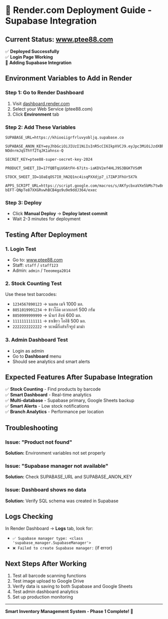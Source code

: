 # 🚀 Render.com Deployment Guide - Supabase Integration

## Current Status: www.ptee88.com

✅ **Deployed Successfully**  
✅ **Login Page Working**  
🔄 **Adding Supabase Integration**  

## Environment Variables to Add in Render

### Step 1: Go to Render Dashboard
1. Visit [dashboard.render.com](https://dashboard.render.com)
2. Select your Web Service (ptee88.com)
3. Click **Environment** tab

### Step 2: Add These Variables

```
SUPABASE_URL=https://khiooiigrfrluvyobljq.supabase.co

SUPABASE_ANON_KEY=eyJhbGciOiJIUzI1NiIsInR5cCI6IkpXVCJ9.eyJpc3MiOiJzdXBhYmFzZSIsInJlZiI6ImtoaW9vaWlncmZybHV2eW9ibGpxIiwicm9sZSI6ImFub24iLCJpYXQiOjE3NTMxMjAxNDYsImV4cCI6MjA2ODY5NjE0Nn0.M9mwVk8WnEQfb2l7-NOdnrmJqSThYf2TqJK1ahnsx-Q

SECRET_KEY=ptee88-super-secret-key-2024

PRODUCT_SHEET_ID=17fQBTqiUG6tFH-67its-iaKDV2ef4HLJ9S3BGKTVSdM

STOCK_SHEET_ID=1OaEqOS7I0_hN2Q1nc4isqPXXdjp7_i7ZAPJFhUr5X7k

APPS_SCRIPT_URL=https://script.google.com/macros/s/AKfycbxaVXe5bMs7tw8n5iUZ_l4D4aeGJk-bEFT-QNpTe87XXGRvwhBCB4go9u9e9ddJ364/exec
```

### Step 3: Deploy
- Click **Manual Deploy** → **Deploy latest commit**
- Wait 2-3 minutes for deployment

## Testing After Deployment

### 1. Login Test
- Go to: www.ptee88.com
- Staff: `staff` / `staff123`
- Admin: `admin` / `Teeomega2014`

### 2. Stock Counting Test
Use these test barcodes:
- `1234567890123` → นมสด เมจิ 1000 มล.
- `8851019991234` → ข้าวโอ๊ต เควกเกอร์ 500 กรัม
- `8850999999999` → น้ำแร่ สิงห์ 600 มล.
- `1111111111111` → ชาเขียว โออิชิ 500 มล.
- `2222222222222` → บะหมี่กึ่งสำเร็จรูป มาม่า

### 3. Admin Dashboard Test
- Login as admin
- Go to **Dashboard** menu
- Should see analytics and smart alerts

## Expected Features After Supabase Integration

✅ **Stock Counting** - Find products by barcode  
✅ **Smart Dashboard** - Real-time analytics  
✅ **Multi-database** - Supabase primary, Google Sheets backup  
✅ **Smart Alerts** - Low stock notifications  
✅ **Branch Analytics** - Performance per location  

## Troubleshooting

### Issue: "Product not found" 
**Solution:** Environment variables not set properly

### Issue: "Supabase manager not available"
**Solution:** Check SUPABASE_URL and SUPABASE_ANON_KEY

### Issue: Dashboard shows no data
**Solution:** Verify SQL schema was created in Supabase

## Logs Checking

In Render Dashboard → **Logs** tab, look for:
- `✅ Supabase manager type: <class 'supabase_manager.SupabaseManager'>`
- `❌ Failed to create Supabase manager:` (if error)

## Next Steps After Working

1. Test all barcode scanning functions
2. Test image upload to Google Drive  
3. Verify data is saving to both Supabase and Google Sheets
4. Test admin dashboard analytics
5. Set up production monitoring

---

**Smart Inventory Management System - Phase 1 Complete! 🎉**